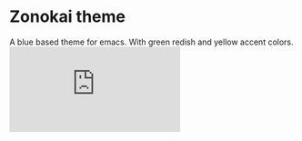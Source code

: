 # Zonokai theme
A blue based theme for emacs. With green redish and yellow accent colors.
![This is a test of](https://raw.githubusercontent.com/ZehCnaS34/zonokai-emacs/master/README.md)

